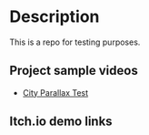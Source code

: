 # Description
This is a repo for testing purposes.

## Project sample videos
- [City Parallax Test](https://www.youtube.com/watch?v=mNK6a6W4eEo)

## Itch.io demo links